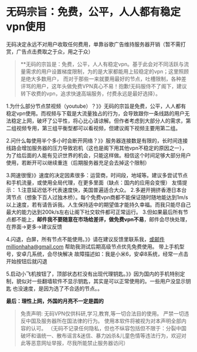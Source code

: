 # 无码宗旨：免费，公平，人人都有稳定vpn使用

无码决定永远不对用户收取任何费用，单靠谷歌广告维持服务器开销（暂不需打赏，广告点击费取之于众，用之于众）
> **无码的宗旨是：免费，公平，人人有稳定vpn。基于此会对不同活跃与流量需求的用户设置梯度限制，为的是大家都能用上较稳定的vpn；这里照顾是绝大多数用户，
而对于那些一来就要用最好的节点，吐槽限制，各种差评骂的用户，这年头做免费VPN真心不易！抱歉!无码服侍不了阁下，建议转下收费的vpn，追求快速高端服务，付费永远是最好选择）。

1.为什么部分节点禁视频（youtube）？》》无码的宗旨是免费，公平，人人都有稳定vpn使用。而视频与下载是大流量独占的行为，会导致跟你一条线路的用户无法稳定上网，破坏了公平性，将心比心请谅解。但作者考虑到大部分人的需求，第二组视频专用，第三组平衡型都可以看视频，但建议阁下视频主要用第二组。

2.问什么每使用半个多小时会断开网络？》》服务器连接数是有限的，长时间连接线路会增加服务器的压力导致宕机（这也是阁下用其他vpn不稳定的原因之一），为了给后面的人能有见识世界的机会，只能这样做。相信这个时间足够大部分用户使用，若断开可以继续重连（后期服务器充足会去掉这个限制）

3.网速很慢》》速度的决定因素很多：运营商，时间段，地域等。建议多尝试节点和手机流量，或使用全局代理，在更多里面（缺点：国内的应用会变慢）
友情提示：
1.注意延迟低不代表速度快，美国普遍适合大众。
2.多避开拥挤香港日本台湾节点（想象下百人过独木桥）。每个免费vpn商都不能保证随时随地能达到1m/s以上速度，若有请告诉我。人生保持适中的期望值才能持久幸福。而我只能尽自己最大的能力达到200k/s左右让阁下社交软件都可正常运行。
3.但如果最后所有节点都不能上，**邮件我不要随意在市场给差评，做免费vpn不易**，邮件会尽快处理，在界面→更多→建议反馈

4.闪退，白屏，所有节点不能使用。》》请在建议反馈里联系我，或邮件millionhaha@gmail.com 帮助我测试后期高级节点优先免费使用。
带上手机型号，安卓几系统，会尽快解决
故障描述如：我是小米6，安卓8系统，经常一点击开始按钮后就闪退

5.启动小飞机按钮了，顶部状态栏没有出现代理钥匙。》》因为国内的手机特别定制，貌似对一些翻墙软件不显示钥匙，其实是可以正常使用的。一些用户没显示钥匙
也没速度，是因为选了不合适的节点。。

**最后：理性上网，外国的月亮不一定是圆的**


> 免责声明:
无码VPN仅供科研,学习,教育,等一切合法目的使用。
严禁一切违反中国及服务器所在国法律的行为。
使用本软件将被视为对本声明全部内容的认可。
（无码不记录任何隐私，但也不纵容包括但不限于：分裂中国破坏和谐统一、散布谣言&迷信、暴力凶杀&儿童色情等违法行为，欢迎对此等恶意网址举报，尽我所能禁止服务器访问）
